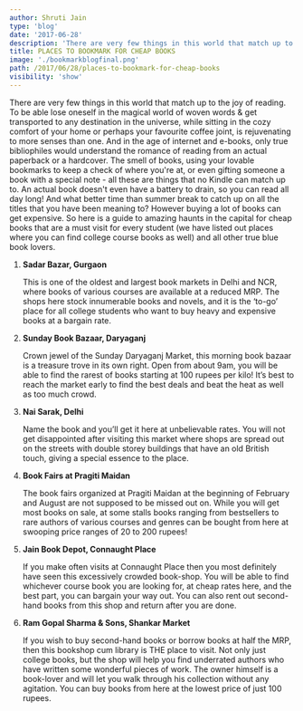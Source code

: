 ```yaml
---
author: Shruti Jain
type: 'blog'
date: '2017-06-28'
description: 'There are very few things in this world that match up to the joy of reading. To be able lose oneself in the magical world of woven words & get transported to any destination in the universe'
title: PLACES TO BOOKMARK FOR CHEAP BOOKS
image: './bookmarkblogfinal.png'
path: /2017/06/28/places-to-bookmark-for-cheap-books
visibility: 'show'
---
```


There are very few things in this world that match up to the joy of reading. To be able lose oneself in the magical world of woven words & get transported to any destination in the universe, while sitting in the cozy comfort of your home or perhaps your favourite coffee joint, is rejuvenating to more senses than one. And in the age of internet and e-books, only true bibliophiles would understand the romance of reading from an actual paperback or a hardcover. The smell of books, using your lovable bookmarks to keep a check of where you're at, or even gifting someone a book with a special note - all these are things that no Kindle can match up to. An actual book doesn't even have a battery to drain, so you can read all day long! And what better time than summer break to catch up on all the titles that you have been meaning to? However buying a lot of books can get expensive. So here is a guide to amazing haunts in the capital for cheap books that are a must visit for every student (we have listed out places where you can find college course books as well) and all other true blue book lovers.

1. **Sadar Bazar, Gurgaon**

   This is one of the oldest and largest book markets in Delhi and NCR, where books of various courses are available at a reduced MRP. The shops here stock innumerable books and novels, and it is the ‘to-go’ place for all college students who want to buy heavy and expensive books at a bargain rate.

2. **Sunday Book Bazaar, Daryaganj**

   Crown jewel of the Sunday Daryaganj Market, this morning book bazaar is a treasure trove in its own right. Open from about 9am, you will be able to find the rarest of books starting at 100 rupees per kilo! It’s best to reach the market early to find the best deals and beat the heat as well as too much crowd.

3. **Nai Sarak, Delhi**

   Name the book and you’ll get it here at unbelievable rates. You will not get disappointed after visiting this market where shops are spread out on the streets with double storey buildings that have an old British touch, giving a special essence to the place.

4. **Book Fairs at Pragiti Maidan**

   The book fairs organized at Pragiti Maidan at the beginning of February and August are not supposed to be missed out on. While you will get most books on sale, at some stalls books ranging from bestsellers to rare authors of various courses and genres can be bought from here at swooping price ranges of 20 to 200 rupees!

5. **Jain Book Depot, Connaught Place**

   If you make often visits at Connaught Place then you most definitely have seen this excessively crowded book-shop. You will be able to find whichever course book you are looking for, at cheap rates here, and the best part, you can bargain your way out. You can also rent out second-hand books from this shop and return after you are done.

6. **Ram Gopal Sharma & Sons, Shankar Market**

   If you wish to buy second-hand books or borrow books at half the MRP, then this bookshop cum library is THE place to visit. Not only just college books, but the shop will help you find underrated authors who have written some wonderful pieces of work. The owner himself is a book-lover and will let you walk through his collection without any agitation. You can buy books from here at the lowest price of just 100 rupees.
